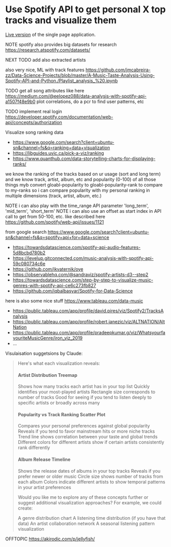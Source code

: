 # Use Spotify API to get personal X top tracks and visualize them

[Live version](https://github.com/pietracorvo/visualize_spotify_toptracks) of the single page application.


NOTE spotify also provides big datasets for research https://research.atspotify.com/datasets/


NEXT TODO add also extracted artists


also very nice, ML with track features https://github.com/jmcabreira-zz/Data-Science-Projects/blob/master/A-Music-Taste-Analysis-Using-Spotify-API-and-Python./Playlist_analysis_%20.ipynb


TODO get all song attributes like here https://medium.com/@eelopez088/data-analysis-with-spotify-api-a1507f48e9b0
        plot correlations, do a pcr to find user patterns, etc 


TODO implement real login https://developer.spotify.com/documentation/web-api/concepts/authorization


Visualize song ranking data  
- https://www.google.com/search?client=ubuntu-sn&channel=fs&q=ranking+data+visualization
- https://libguides.uvic.ca/pick-a-viz/ranking
- https://www.quanthub.com/data-storytelling-charts-for-displaying-ranks/


we know the ranking of the tracks based on ur usage (sort and long term)
and we know track, artist, album, etc and popularity (0-100) of all those things
        myb convert gloabl-popularity to gloabl-popularity-rank to compare to my-ranks
so i can compare popularity with my personal ranking in multiple dimensions (track, artist, album, etc.)


NOTE i can also play with the time_range API parameter 'long_term', 'mid_term', 'short_term'
NOTE i can also use an offset as start index in API call to get from 50-100, etc.
        like described here https://github.com/spotify/web-api/issues/1121


from google search https://www.google.com/search?client=ubuntu-sn&channel=fs&q=spotify+api+for+data+science
- https://towardsdatascience.com/spotify-api-audio-features-5d8bcbd780b2
- https://levelup.gitconnected.com/music-analysis-with-spotify-api-59c080734c6e
- https://github.com/jkvaternik/oye
- https://observablehq.com/@sandraviz/spotify-artists-d3--step2
- https://towardsdatascience.com/step-by-step-to-visualize-music-genres-with-spotify-api-ce6c273fb827
- https://github.com/iqbalbasyar/Spotify-for-Data-Science


here is also some nice stuff https://www.tableau.com/data-music
- https://public.tableau.com/app/profile/david.pires/viz/Spotify2/TracksAnalysis
- https://public.tableau.com/app/profile/robert.janezic/viz/ALTNATION/AltNation
- https://public.tableau.com/app/profile/pradeepkumar.g/viz/WhatsyourfavouriteMusicGenre/iron_viz_2019
- ...


Visulaisation suggetsions by Claude:

> Here's what each visualization reveals:
> 
> #### Artist Distribution Treemap
> 
> Shows how many tracks each artist has in your top list
> Quickly identifies your most-played artists
> Rectangle size corresponds to number of tracks
> Good for seeing if you tend to listen deeply to specific artists or broadly across many
> 
> #### Popularity vs Track Ranking Scatter Plot
> 
> Compares your personal preferences against global popularity
> Reveals if you tend to favor mainstream hits or more niche tracks
> Trend line shows correlation between your taste and global trends
> Different colors for different artists show if certain artists consistently rank differently
> 
> #### Album Release Timeline
> 
> Shows the release dates of albums in your top tracks
> Reveals if you prefer newer or older music
> Circle size shows number of tracks from each album
> Colors indicate different artists to show temporal patterns in your artist preferences
> 
> Would you like me to explore any of these concepts further or suggest additional visualization approaches? For example, we could create:
> 
> A genre distribution chart
> A listening time distribution (if you have that data)
> An artist collaboration network
> A seasonal listening pattern visualization





OFFTOPIC https://akirodic.com/p/jellyfish/
